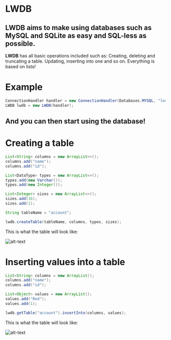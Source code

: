LWDB
====
## LWDB aims to make using databases such as MySQL and SQLite as easy and SQL-less as possible. 
**LWDB** has all basic operations included such as: Creating, deleting and truncating a table. Updating, inserting into one and so on. Everything is based on lists!

Example
=======
```java
ConnectionHandler handler = new ConnectionHandler(Databases.MYSQL, "localhost", "3306", "database", "root", null);
LWDB lwdb = new LWDB(handler);
```

## And you can then start using the database! 

Creating a table
================
```java
List<String> columns = new ArrayList<>();
columns.add("name");
columns.add("id");

List<DataType> types = new ArrayList<>();
types.add(new Varchar());
types.add(new Integer());

List<Integer> sizes = new ArrayList<>();
sizes.add(16);
sizes.add(1);

String tableName = "account";

lwdb.createTable(tableName, columns, types, sizes);
```
This is what the table will look like:


![alt-text](https://i.imgur.com/sipAUgW.png "")

Inserting values into a table
=============================
```java
List<String> columns = new ArrayList();
columns.add("name");
columns.add("id");

List<Object> values = new ArrayList();
values.add("Red");
values.add(1);

lwdb.getTable("account").insertInto(columns, values);
```
This is what the table will look like:


![alt-text](https://i.imgur.com/EEg9RJ6.png, "")


